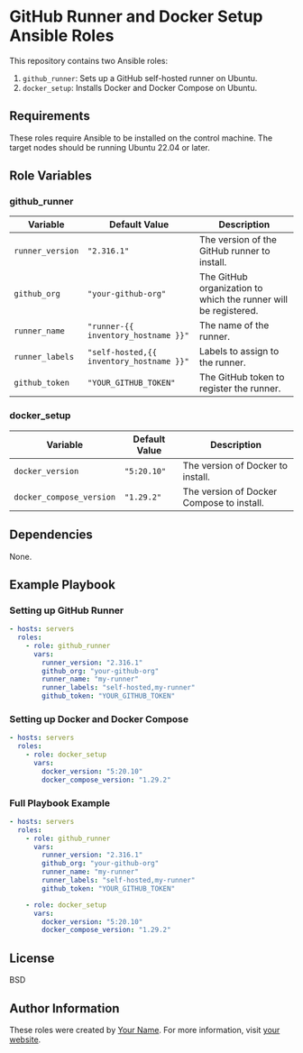 # GitHub Runner and Docker Setup Ansible Roles

This repository contains two Ansible roles:
1. `github_runner`: Sets up a GitHub self-hosted runner on Ubuntu.
2. `docker_setup`: Installs Docker and Docker Compose on Ubuntu.

## Requirements

These roles require Ansible to be installed on the control machine. The target nodes should be running Ubuntu 22.04 or later.

## Role Variables

### github_runner

| Variable          | Default Value         | Description                                                         |
|-------------------|-----------------------|---------------------------------------------------------------------|
| `runner_version`  | `"2.316.1"`           | The version of the GitHub runner to install.                        |
| `github_org`      | `"your-github-org"`   | The GitHub organization to which the runner will be registered.     |
| `runner_name`     | `"runner-{{ inventory_hostname }}"` | The name of the runner.                               |
| `runner_labels`   | `"self-hosted,{{ inventory_hostname }}"` | Labels to assign to the runner.                        |
| `github_token`    | `"YOUR_GITHUB_TOKEN"` | The GitHub token to register the runner.                           |

### docker_setup

| Variable               | Default Value | Description                                      |
|------------------------|---------------|--------------------------------------------------|
| `docker_version`       | `"5:20.10"`   | The version of Docker to install.                |
| `docker_compose_version` | `"1.29.2"`   | The version of Docker Compose to install.        |

## Dependencies

None.

## Example Playbook

### Setting up GitHub Runner

```yaml
- hosts: servers
  roles:
    - role: github_runner
      vars:
        runner_version: "2.316.1"
        github_org: "your-github-org"
        runner_name: "my-runner"
        runner_labels: "self-hosted,my-runner"
        github_token: "YOUR_GITHUB_TOKEN"
```

### Setting up Docker and Docker Compose

```yaml
- hosts: servers
  roles:
    - role: docker_setup
      vars:
        docker_version: "5:20.10"
        docker_compose_version: "1.29.2"
```

### Full Playbook Example

```yaml
- hosts: servers
  roles:
    - role: github_runner
      vars:
        runner_version: "2.316.1"
        github_org: "your-github-org"
        runner_name: "my-runner"
        runner_labels: "self-hosted,my-runner"
        github_token: "YOUR_GITHUB_TOKEN"

    - role: docker_setup
      vars:
        docker_version: "5:20.10"
        docker_compose_version: "1.29.2"
```

## License

BSD

## Author Information

These roles were created by [Your Name](mailto:your-email@example.com). For more information, visit [your website](http://yourwebsite.com).
